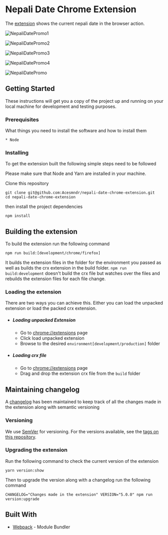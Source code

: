 # Nepali Date Chrome Extension

The [extension](https://developer.chrome.com/extensions) shows the current nepali date in the browser action.

![NepaliDatePromo1](https://github.com/user-attachments/assets/07d1a690-3d38-4029-b401-d22d48f83bbf)

![NepaliDatePromo2](https://github.com/user-attachments/assets/45b1a297-4af5-4c64-b80c-16dc428ac652)

![NepaliDatePromo3](https://github.com/user-attachments/assets/334891a9-4711-4646-be43-b6302988a694)

![NepaliDatePromo4](https://github.com/user-attachments/assets/97530be2-63f9-49db-a345-2e567c79c61a)

![NepaliDatePromo](https://user-images.githubusercontent.com/4254571/104809613-a96dc400-5816-11eb-8d97-4604e8681830.jpg)


## Getting Started

These instructions will get you a copy of the project up and running on your local machine for development and testing purposes.

### Prerequisites

What things you need to install the software and how to install them

```
* Node
```

### Installing

To get the extension built the following simple steps need to be followed

Please make sure that Node and Yarn are installed in your machine.

Clone this repository

```
git clone git@github.com:Acesmndr/nepali-date-chrome-extension.git
cd nepali-date-chrome-extension
```

then install the project dependencies
```
npm install
```

## Building the extension

To build the extension run the following command

```
npm run build:[development/chrome/firefox]
```

It builds the extension files in the folder for the environment you passed as well as builds the crx extension in the build folder.
`npm run build:development` doesn't build the crx file but watches over the files and rebuilds the extension files for each file change.  

### Loading the extension

There are two ways you can achieve this. Either you can load the unpacked extension or load the packed crx extension.

* ##### Loading unpacked Extension

    * Go to [chrome://extensions](chrome://extensions) page
    * Click load unpacked extension
    * Browse to the desired `environment[development/production]` folder

* ##### Loading crx file

    * Go to [chrome://extensions](chrome://extensions) page
    * Drag and drop the extension crx file from the `build` folder

## Maintaining changelog

A [changelog](https://github.com/Acesmndr/nepali-date-chrome-extension/blob/master/changelog.md) has been maintained to keep track of all the changes made in the extension along with semantic versioning

### Versioning

We use [SemVer](http://semver.org/) for versioning. For the versions available, see the [tags on this repository](https://github.com/Acesmndr/nepali-date-chrome-extension/tags).

### Upgrading the extension

Run the following command to check the current version of the extension
```
yarn version:show
```
Then to upgrade the version along with a changelog run the following command
```
CHANGELOG="Changes made in the extension" VERSION="5.0.0" npm run version:upgrade
```


## Built With

* [Webpack](https://webpack.js.org/concepts/) - Module Bundler
